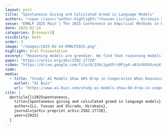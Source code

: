 ```yaml
---
layout: post
title: "Spontaneous Giving and Calculated Greed in Language Models"
authors: "<span class=\"author-highlight\">Yuxuan Li</span>, Hirokazu Shirado"
venue: "EMNLP 2025 Main | The 2025 Conference on Empirical Methods in Natural Language Processing"
date: 2025-02-24
categories: [research]
visibility: both
order: 3
image: "/images/2025-02-24-EMNLP2025.png"
highlight: Oral Presentation
excerpt: "Reasoning models are greedier. We find that reasoning models consistently exhibit lower cooperation and reduced norm-enforced punishment, mirroring human tendencies of \"spontaneous giving and calculated greed\"."
paper: "https://arxiv.org/abs/2502.17720"
video: "https://drive.google.com/file/d/1SKc1gaOFrz0Pjq4-x63sVU934snLKiII/view?usp=sharing"
code:
media:
  - title: "Study: AI Models Show 60% Drop in Cooperation When Reasoning"
    outlet: "AI Buzz"
    url: "https://www.ai-buzz.com/study-ai-models-show-60-drop-in-cooperation-when-reasoning"
cite: |
  @article{li2025spontaneous,
    title={Spontaneous giving and calculated greed in language models},
    author={Li, Yuxuan and Shirado, Hirokazu},
    journal={arXiv preprint arXiv:2502.17720},
    year={2025}
  }
---
```

